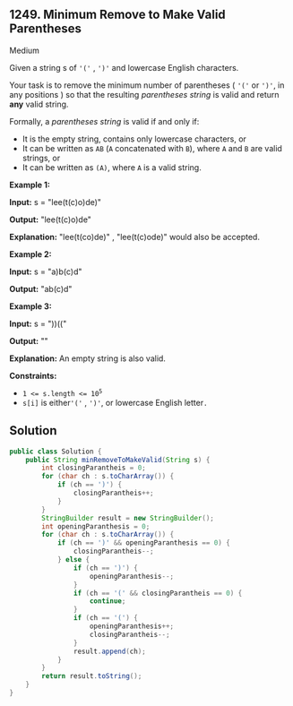 ## 1249\. Minimum Remove to Make Valid Parentheses

Medium

Given a string s of `'('` , `')'` and lowercase English characters.

Your task is to remove the minimum number of parentheses ( `'('` or `')'`, in any positions ) so that the resulting _parentheses string_ is valid and return **any** valid string.

Formally, a _parentheses string_ is valid if and only if:

*   It is the empty string, contains only lowercase characters, or
*   It can be written as `AB` (`A` concatenated with `B`), where `A` and `B` are valid strings, or
*   It can be written as `(A)`, where `A` is a valid string.

**Example 1:**

**Input:** s = "lee(t(c)o)de)"

**Output:** "lee(t(c)o)de"

**Explanation:** "lee(t(co)de)" , "lee(t(c)ode)" would also be accepted.

**Example 2:**

**Input:** s = "a)b(c)d"

**Output:** "ab(c)d"

**Example 3:**

**Input:** s = "))(("

**Output:** ""

**Explanation:** An empty string is also valid.

**Constraints:**

*   <code>1 <= s.length <= 10<sup>5</sup></code>
*   `s[i]` is either`'('` , `')'`, or lowercase English letter`.`

## Solution

```java
public class Solution {
    public String minRemoveToMakeValid(String s) {
        int closingParantheis = 0;
        for (char ch : s.toCharArray()) {
            if (ch == ')') {
                closingParantheis++;
            }
        }
        StringBuilder result = new StringBuilder();
        int openingParanthesis = 0;
        for (char ch : s.toCharArray()) {
            if (ch == ')' && openingParanthesis == 0) {
                closingParantheis--;
            } else {
                if (ch == ')') {
                    openingParanthesis--;
                }
                if (ch == '(' && closingParantheis == 0) {
                    continue;
                }
                if (ch == '(') {
                    openingParanthesis++;
                    closingParantheis--;
                }
                result.append(ch);
            }
        }
        return result.toString();
    }
}
```